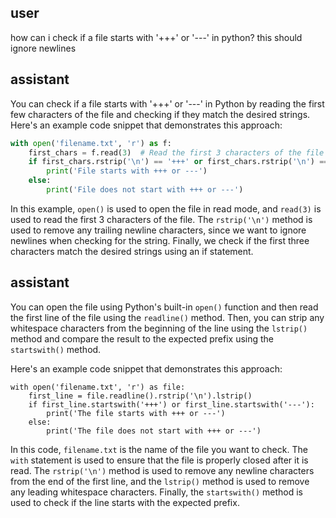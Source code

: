 ## user
how can i check if a file starts with '+++' or '---' in python? this should ignore newlines
## assistant
You can check if a file starts with '+++' or '---' in Python by reading the first few characters of the file and checking if they match the desired strings. Here's an example code snippet that demonstrates this approach:

```python
with open('filename.txt', 'r') as f:
    first_chars = f.read(3)  # Read the first 3 characters of the file
    if first_chars.rstrip('\n') == '+++' or first_chars.rstrip('\n') == '---':
        print('File starts with +++ or ---')
    else:
        print('File does not start with +++ or ---')
```

In this example, `open()` is used to open the file in read mode, and `read(3)` is used to read the first 3 characters of the file. The `rstrip('\n')` method is used to remove any trailing newline characters, since we want to ignore newlines when checking for the string. Finally, we check if the first three characters match the desired strings using an if statement.
## assistant
You can open the file using Python's built-in `open()` function and then read the first line of the file using the `readline()` method. Then, you can strip any whitespace characters from the beginning of the line using the `lstrip()` method and compare the result to the expected prefix using the `startswith()` method.

Here's an example code snippet that demonstrates this approach:

```
with open('filename.txt', 'r') as file:
    first_line = file.readline().rstrip('\n').lstrip()
    if first_line.startswith('+++') or first_line.startswith('---'):
        print('The file starts with +++ or ---')
    else:
        print('The file does not start with +++ or ---')
```

In this code, `filename.txt` is the name of the file you want to check. The `with` statement is used to ensure that the file is properly closed after it is read. The `rstrip('\n')` method is used to remove any newline characters from the end of the first line, and the `lstrip()` method is used to remove any leading whitespace characters. Finally, the `startswith()` method is used to check if the line starts with the expected prefix.